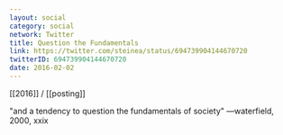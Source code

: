 ```yaml
---
layout: social
category: social
network: Twitter
title: Question the Fundamentals
link: https://twitter.com/steinea/status/694739904144670720
twitterID: 694739904144670720
date: 2016-02-02
---
```


[[2016]] / [[posting]]

"and a tendency to question the fundamentals of society" —waterfield, 2000, xxix
